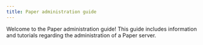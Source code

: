```yaml
---
title: Paper administration guide
---
```


Welcome to the Paper administration guide! This guide includes information and tutorials
regarding the administration of a Paper server.
